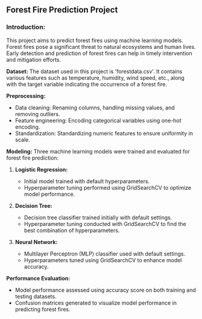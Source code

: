 ## **Forest Fire Prediction Project**

### **Introduction:**
This project aims to predict forest fires using machine learning models. Forest fires pose a significant threat to natural ecosystems and human lives. Early detection and prediction of forest fires can help in timely intervention and mitigation efforts.

**Dataset:**
The dataset used in this project is 'forestdata.csv'. It contains various features such as temperature, humidity, wind speed, etc., along with the target variable indicating the occurrence of a forest fire.

**Preprocessing:**
- Data cleaning: Renaming columns, handling missing values, and removing outliers.
- Feature engineering: Encoding categorical variables using one-hot encoding.
- Standardization: Standardizing numeric features to ensure uniformity in scale.

**Modeling:**
Three machine learning models were trained and evaluated for forest fire prediction:
1. **Logistic Regression:**
   - Initial model trained with default hyperparameters.
   - Hyperparameter tuning performed using GridSearchCV to optimize model performance.

2. **Decision Tree:**
   - Decision tree classifier trained initially with default settings.
   - Hyperparameter tuning conducted with GridSearchCV to find the best combination of hyperparameters.

3. **Neural Network:**
   - Multilayer Perceptron (MLP) classifier used with default settings.
   - Hyperparameters tuned using GridSearchCV to enhance model accuracy.

**Performance Evaluation:**
- Model performance assessed using accuracy score on both training and testing datasets.
- Confusion matrices generated to visualize model performance in predicting forest fires.
